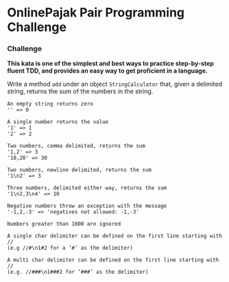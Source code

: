 
# OnlinePajak Pair Programming Challenge

### Challenge

**This kata is one of the simplest and best ways to practice step-by-step fluent TDD, and provides an easy way to get proficient in a language.**

Write a method `add` under an object `StringCalculator` that, given a delimited string, returns the sum of the numbers in the string.

```
An empty string returns zero
'' => 0
```

```
A single number returns the value
'1' => 1
'2' => 2
```

```
Two numbers, comma delimited, returns the sum
'1,2' => 3
'10,20' => 30
```

```
Two numbers, newline delimited, returns the sum
'1\n2' => 3
```

```
Three numbers, delimited either way, returns the sum
'1\n2,3\n4' => 10
```

```
Negative numbers throw an exception with the message
'-1,2,-3' => 'negatives not allowed: -1,-3'
```

```
Numbers greater than 1000 are ignored
```

```
A single char delimiter can be defined on the first line starting with //
(e.g //#\n1#2 for a ‘#’ as the delimiter)
```

```
A multi char delimiter can be defined on the first line starting with //
(e.g. //###\n1###2 for ‘###’ as the delimiter)
```
